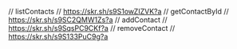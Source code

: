 

// listContacts //
https://skr.sh/s9S1owZIZVK?a
// getContactById //
https://skr.sh/s9SC2QMW1Zs?a
// addContact //
https://skr.sh/s9SqsPC9CKf?a
// removeContact //
https://skr.sh/s9S133PuC9g?a
